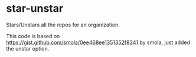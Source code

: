# star-unstar

Stars/Unstars all the repos for an organization.

This code is based on https://gist.github.com/smola/0ee468ee1351352f8341 by smola, just added the unstar option.
